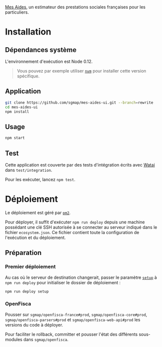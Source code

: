 [Mes Aides](https://mes-aides.gouv.fr), un estimateur des prestations sociales françaises pour les particuliers.


Installation
============

Dépendances système
-------------------

L'environnement d'exécution est Node 0.12.

> Vous pouvez par exemple utiliser [`nvm`](https://github.com/creationix/nvm) pour installer cette version spécifique.


Application
-----------

```sh
git clone https://github.com/sgmap/mes-aides-ui.git --branch=rewrite
cd mes-aides-ui
npm install
```


Usage
-----

```sh
npm start
```

Test
----

Cette application est couverte par des tests d'intégration écrits avec [Watai](https://github.com/MattiSG/Watai) dans `test/integration`.

Pour les exécuter, lancez `npm test`.


Déploiement
===========

Le déploiement est géré par [`pm2`](https://github.com/Unitech/PM2).

Pour déployer, il suffit d'exécuter `npm run deploy` depuis une machine possédant une clé SSH autorisée à se connecter au serveur indiqué dans le fichier `ecosystem.json`. Ce fichier contient toute la configuration de l'exécution et du déploiement.

Préparation
-----------

### Premier déploiement

Au cas où le serveur de destination changerait, passer le paramètre [`setup`](https://github.com/Unitech/PM2/blob/master/ADVANCED_README.md#deployment-options) à `npm run deploy` pour initialiser le dossier de déploiement :

```sh
npm run deploy setup
```

### OpenFisca

Pousser sur `sgmap/openfisca-france#prod`, `sgmap/openfisca-core#prod`, `sgmap/openfisca-parsers#prod` et `sgmap/openfisca-web-api#prod` les versions du code à déployer.

Pour faciliter le rollback, committer et pousser l'état des différents sous-modules dans `sgmap/openfisca`.
